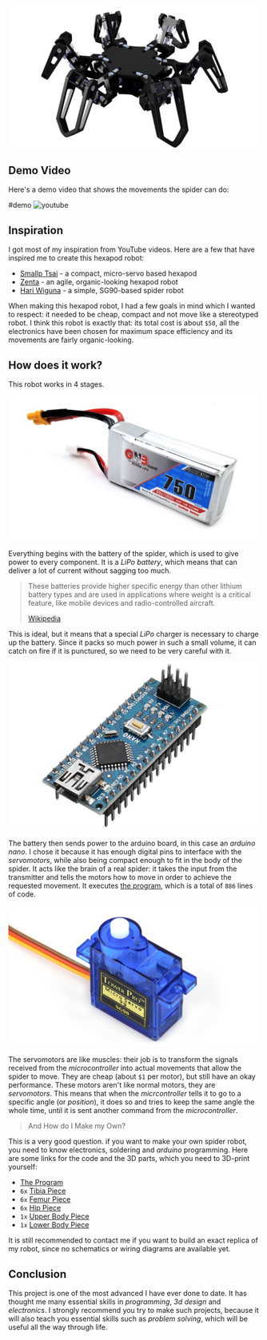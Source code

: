 ![render of 3d printed hexapod spider robot](Complete.jpg)

## Demo Video

Here's a demo video that shows the movements the spider can do:

#demo
![youtube](https://www.youtube.com/embed/ugNsAqfCqrk)

## Inspiration

I got most of my inspiration from YouTube videos. Here are a few that have inspired me to create this hexapod robot:

- [Smallp Tsai](https://www.youtube.com/watch?v=To2Y6Mhu-CE) - a compact, micro-servo based hexapod
- [Zenta](https://www.youtube.com/watch?v=rAeQn5QnyXo) - an agile, organic-looking hexapod robot
- [Hari Wiguna](https://www.youtube.com/watch?v=9Pos9pE8xwU) - a simple, SG90-based spider robot

When making this hexapod robot, I had a few goals in mind which I wanted to respect: it needed to be cheap, compact and not move like a stereotyped robot. I think this robot is exactly that: its total cost is about `$50`, all the electronics have been chosen for maximum space efficiency and its movements are fairly organic-looking.

## How does it work?

This robot works in 4 stages.

![750 mah battery](battery_m.jpeg)

Everything begins with the battery of the spider, which is used to give power to every component. It is a _LiPo battery_, which means that can deliver a lot of current without sagging too much.

> These batteries provide higher specific energy than other lithium battery types and are used in applications where weight is a critical feature, like mobile devices and radio-controlled aircraft.
>
> [Wikipedia](https://en.wikipedia.org/wiki/Lithium_polymer_battery)

This is ideal, but it means that a special _LiPo_ charger is necessary to charge up the battery. Since it packs so much power in such a small volume, it can catch on fire if it is punctured, so we need to be very careful with it.

![arduino nano](arduino_m.jpg)

The battery then sends power to the arduino board, in this case an _arduino nano_. I chose it because it has enough digital pins to interface with the _servomotors_, while also being compact enough to fit in the body of the spider. It acts like the brain of a real spider: it takes the input from the transmitter and tells the motors how to move in order to achieve the requested movement. It executes [the program](./13_sketch_mar04a.html), which is a total of `886` lines of code.

![9g servo](servo.jpg)

The servomotors are like muscles: their job is to transform the signals received from the _microcontroller_ into actual movements that allow the spider to move. They are cheap (about `$1` per motor), but still have an okay performance. These motors aren't like normal motors, they are _servomotors_. This means that when the _micrcontroller_ tells it to go to a specific angle (or _position_), it does so and tries to keep the same angle the whole time, until it is sent another command from the _microcontroller_.

> And How do I Make my Own?

This is a very good question. if you want to make your own spider robot, you need to know electronics, soldering and _arduino_ programming. Here are some links for the code and the 3D parts, which you need to 3D-print yourself:

- [The Program](./13_sketch_mar04a.html)
- `6x` [Tibia Piece](Tibia%205%20v2.stl)
- `6x` [Femur Piece](Femur%203%20v8.stl)
- `6x` [Hip Piece](Hip%203%20v12.stl)
- `1x` [Upper Body Piece](Body%20Cover%202%20v30.stl)
- `1x` [Lower Body Piece](Body%206%20v22.stl)

It is still recommended to contact me if you want to build an exact replica of my robot, since no schematics or wiring diagrams are available yet.

## Conclusion

This project is one of the most advanced I have ever done to date. It has thought me many essential skills in _programming_, _3d design_ and _electronics_. I strongly recommend you try to make such projects, because it will also teach you essential skills such as _problem solving_, which will be useful all the way through life.
